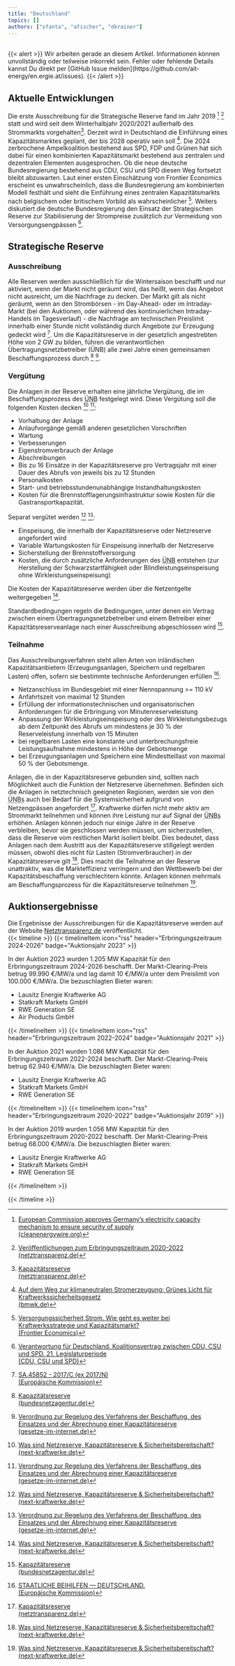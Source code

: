 ```yaml
---
title: "Deutschland"
topics: []
authors: ["sfanta", "afischer", "dkrainer"]
---
```


<br>
{{< alert >}}
Wir arbeiten gerade an diesem Artikel. Informationen können unvollständig oder teilweise inkorrekt sein. Fehler oder fehlende Details kannst Du direkt per [GitHub Issue melden](https://github.com/ait-energy/en.ergie.at/issues).
{{< /alert >}}

## Aktuelle Entwicklungen

Die erste Ausschreibung für die Strategische Reserve fand im Jahr 2019 [^Clean_Energy_Wire] [^netztransparenz_de_SR2020-2022] statt und wird seit dem Winterhalbjahr 2020/2021 außerhalb des Strommarkts vorgehalten[^netztransparenz_de_SR]. Derzeit wird in Deutschland die Einführung eines Kapazitätsmarktes geplant, der bis 2028 operativ sein soll [^BMWK_CM_bis2028]. Die 2024 zerbrochene Ampelkoalition bestehend aus SPD, FDP und Grünen hat sich dabei für einen kombinierten Kapazitätsmarkt bestehend aus zentralen und dezentralen Elementen ausgesprochen. Ob die neue deutsche Bundesregierung bestehend aus CDU, CSU und SPD diesen Weg fortsetzt bleibt abzuwarten. Laut einer ersten Einschätzung von Frontier Economics erscheint es unwahrscheinlich, dass die Bundesregierung am kombinierten Modell festhält und sieht die Einführung eines zentralen Kapazitätsmarkts nach belgischem oder britischem Vorbild als wahrscheinlicher [^Frontier_Koalition_DE].
Weiters diskutiert die deutsche Bundesregierung den Einsatz der Strategischen Reserve zur Stabilisierung der Strompreise zusätzlich zur Vermeidung von Versorgungsengpässen [^CDU_CSU_SPD].

## Strategische Reserve

### Ausschreibung

Alle Reserven werden ausschließlich für die Wintersaison beschafft und nur aktiviert, wenn der Markt nicht geräumt wird,
das heißt, wenn das Angebot nicht ausreicht, um die Nachfrage zu decken.
Der Markt gilt als nicht geräumt, wenn an den Strombörsen - im Day-Ahead- oder im Intraday-Markt (bei den Auktionen,
oder während des kontinuierlichen Intraday-Handels im Tagesverlauf) - die Nachfrage am technischen Preislimit innerhalb einer
Stunde nicht vollständig durch Angebote zur Erzeugung gedeckt wird [^StateAid_DE_SR].
Um die Kapazitätsreserve in der gesetzlich angestrebten Höhe von
2&nbsp;GW zu bilden, führen die verantwortlichen Übertragungsnetzbetreiber (ÜNB) alle zwei Jahre einen gemeinsamen
Beschaffungsprozess durch [^1] [^KapResV].

### Vergütung

Die Anlagen in der Reserve erhalten eine jährliche Vergütung, die im Beschaffungsprozess des <abbr title="Übertragungsnetzbetreiber">ÜNB</abbr> festgelegt wird. Diese Vergütung soll die folgenden Kosten decken
[^2] [^KapResV]:

- Vorhaltung der Anlage
- Anlaufvorgänge gemäß anderen gesetzlichen Vorschriften
- Wartung
- Verbesserungen
- Eigenstromverbrauch der Anlage
- Abschreibungen
- Bis zu 16 Einsätze in der Kapazitätsreserve pro Vertragsjahr mit einer Dauer des Abrufs von jeweils bis zu 12 Stunden
- Personalkosten
- Start- und betriebsstundenunabhängige Instandhaltungskosten
- Kosten für die Brennstofflagerungsinfrastruktur sowie Kosten für die Gastransportkapazität.

Separat vergütet werden [^2] [^KapResV]:

- Einspeisung, die innerhalb der Kapazitätsreserve oder Netzreserve angefordert wird
- Variable Wartungskosten für Einspeisung innerhalb der Netzreserve
- Sicherstellung der Brennstoffversorgung
- Kosten, die durch zusätzliche Anforderungen des <abbr title="Übertragungsnetzbetreiber">ÜNB</abbr> entstehen (zur Herstellung der Schwarzstartfähigkeit oder Blindleistungseinspeisung ohne Wirkleistungseinspeisung)

Die Kosten der Kapazitätsreserve werden über die Netzentgelte weitergegeben&nbsp;[^2].

Standardbedingungen regeln die Bedingungen, unter denen ein Vertrag zwischen einem Übertragungsnetzbetreiber und einem
Betreiber einer Kapazitätsreserveanlage nach einer Ausschreibung abgeschlossen wird [^1].

### Teilnahme

Das Ausschreibungsverfahren steht allen Arten von inländischen Kapazitätsanbietern (Erzeugungsanlagen, Speichern und
regelbaren Lasten) offen, sofern sie bestimmte technische Anforderungen erfüllen [^3]:

- Netzanschluss im Bundesgebiet mit einer Nennspannung >= 110 kV
- Anfahrtszeit von maximal 12 Stunden
- Erfüllung der informationstechnischen und organisatorischen Anforderungen für die Erbringung von Minutenreserveleistung
- Anpassung der Wirkleistungseinspeisung oder des Wirkleistungsbezugs ab dem Zeitpunkt des Abrufs um mindestens je 30&nbsp;% der Reserveleistung innerhalb von 15 Minuten
- bei regelbaren Lasten eine konstante und unterbrechungsfreie Leistungsaufnahme mindestens in Höhe der Gebotsmenge
- bei Erzeugungsanlagen und Speichern eine Mindestteillast von maximal 50&nbsp;% der Gebotsmenge.

Anlagen, die in der Kapazitätsreserve gebunden sind, sollten nach Möglichkeit auch die Funktion der Netzreserve übernehmen. Befinden sich die Anlagen in netztechnisch geeigneten Regionen, werden sie von den <abbr title="Übertragungsnetzbetreibern">ÜNBs</abbr> auch bei Bedarf für die Systemsicherheit aufgrund von Netzengpässen angefordert [^netztransparenz_de_SR].
Kraftwerke dürfen nicht mehr aktiv am Strommarkt teilnehmen und können ihre Leistung nur auf Signal der <abbr title="Übertragungsnetzbetreiber">ÜNBs</abbr> erhöhen. Anlagen können jedoch nur einige Jahre in der Reserve verbleiben, bevor sie geschlossen werden müssen, um sicherzustellen, dass die Reserve vom restlichen Markt isoliert bleibt. Dies bedeutet, dass Anlagen nach dem Austritt aus der Kapazitätsreserve stillgelegt werden müssen, obwohl dies nicht für Lasten (Stromverbraucher) in der Kapazitätsreserve gilt [^2]. Dies macht die Teilnahme an der Reserve unattraktiv, was die Markteffizienz verringern und den Wettbewerb bei der Kapazitätsbeschaffung verschlechtern könnte. Anlagen können mehrmals am Beschaffungsprozess für die Kapazitätsreserve teilnehmen [^2].

## Auktionsergebnisse

Die Ergebnisse der Ausschreibungen für die Kapazitätsreserve werden auf der Website
[Netztransparenz.de](https://www.netztransparenz.de/de-de/Systemdienstleistungen/Betriebsfuehrung/Kapazit%C3%A4tsreserve)
veröffentlicht.  
{{< timeline >}}
{{< timelineItem icon="rss" header="Erbringungszeitraum 2024-2026" badge="Auktionsjahr 2023" >}}

In der Auktion 2023 wurden 1.205&nbsp;MW Kapazität für den Erbringungszeitraum 2024-2026 beschafft.
Der Markt-Clearing-Preis betrug 99.990&nbsp;€/MW/a und lag damit 10&nbsp;€/MW/a unter dem Preislimit von
100.000&nbsp;€/MW/a. Die bezuschlagten Bieter waren:
<ul>
<li>Lausitz Energie Kraftwerke AG</li>
<li>Statkraft Markets GmbH</li>
<li>RWE Generation SE</li>
<li>Air Products GmbH</li>
</ul>
{{< /timelineItem >}}
{{< timelineItem icon="rss" header="Erbringungszeitraum 2022-2024" badge="Auktionsjahr 2021" >}}

In der Auktion 2021 wurden 1.086&nbsp;MW Kapazität für den Erbringungszeitraum 2022-2024 beschafft.
Der Markt-Clearing-Preis betrug 62.940&nbsp;€/MW/a. Die bezuschlagten Bieter waren:
<ul>
<li>Lausitz Energie Kraftwerke AG</li>
<li>Statkraft Markets GmbH</li>
<li>RWE Generation SE</li>
</ul>
{{< /timelineItem >}}
{{< timelineItem icon="rss" header="Erbringungszeitraum 2020-2022" badge="Auktionsjahr 2019" >}}

In der Auktion 2019 wurden 1.056&nbsp;MW Kapazität für den Erbringungszeitraum 2020-2022 beschafft.
Der Markt-Clearing-Preis betrug 68.000&nbsp;€/MW/a. Die bezuschlagten Bieter waren:
<ul>
<li>Lausitz Energie Kraftwerke AG</li>
<li>Statkraft Markets GmbH</li>
<li>RWE Generation SE</li>
</ul>

{{< /timelineItem >}}

{{< /timeline >}}

<!-- Fußnoten -->

[^1]: [Kapazitätsreserve<br>(bundesnetzagentur.de)](https://www.bundesnetzagentur.de/DE/Fachthemen/ElektrizitaetundGas/Versorgungssicherheit/KapRes/start.html)

[^2]: [Was sind Netzreserve, Kapazitätsreserve & Sicherheitsbereitschaft?<br> (next-kraftwerke.de)](https://www.next-kraftwerke.de/wissen/netzreserve-kapazitatsreserve-sicherheitsbereitschaft)

[^3]: [STAATLICHE BEIHILFEN — DEUTSCHLAND.<br>(Europäische Kommission)](https://eur-lex.europa.eu/legal-content/DE/TXT/PDF/?uri=CELEX:52017XC0519(06))

[^netztransparenz_de_SR]: [Kapazitätsreserve<br>(netztransparenz.de)](https://www.netztransparenz.de/de-de/Systemdienstleistungen/Betriebsfuehrung/Kapazit%C3%A4tsreserve)

[^Clean_Energy_Wire]: [European Commission approves Germany’s electricity capacity mechanism to ensure security of supply<br>(cleanenergywire.org)](https://www.cleanenergywire.org/news/coalition-climate-agreement-criticised-eu-approves-capacity-reserve/european-commission-approves-germanys-electricity-capacity-mechanism-ensure-security-supply#)

[^netztransparenz_de_SR2020-2022]: [Veröffentlichungen zum Erbringungszeitraum 2020-2022<br>(netztransparenz.de)](https://www.netztransparenz.de/de-de/Systemdienstleistungen/Betriebsfuehrung/Kapazit%C3%A4tsreserve/Ver%C3%B6ffentlichungen-zum-Erbringungszeitraum-2024-2026)

[^BMWK_CM_bis2028]: [Auf dem Weg zur klimaneutralen Stromerzeugung: Grünes Licht für Kraftwerkssicherheitsgesetz<br>(bmwk.de)](https://www.bmwk.de/Redaktion/DE/Pressemitteilungen/2024/07/20240705-klimaneutrale-stromerzeugung-kraftwerkssicherheitsgesetz.html)

[^Frontier_Koalition_DE]: [Versorgungssicherheit Strom. Wie geht es weiter bei Kraftwerksstrategie und Kapazitätsmarkt?<br>(Frontier Economics)](https://media.licdn.com/dms/document/media/v2/D4E1FAQEXU1ZuF_-ybg/feedshare-document-pdf-analyzed/B4EZWyo9paG0Ao-/0/1742458848752?e=1749081600&v=beta&t=zy78TDcjvJlTUhWQiPkTp0kwD1pI0ZWuZS7pCD3IeRw)

[^CDU_CSU_SPD]: [Verantwortung für Deutschland. Koalitionsvertrag zwischen CDU, CSU und SPD. 21. Legislaturperiode<br>(CDU, CSU und SPD)](https://www.cdu.de/app/uploads/2025/04/Koalitionsvertrag-2025-1.pdf)

[^KapResV]: [Verordnung zur Regelung des Verfahrens der Beschaffung, des Einsatzes und der Abrechnung einer Kapazitätsreserve<br> (gesetze-im-internet.de)](https://www.gesetze-im-internet.de/kapresv/BJNR005800019.html)

[^StateAid_DE_SR]: [SA.45852 - 2017/C (ex 2017/N)<br>(Europäische Kommission)](https://ec.europa.eu/competition/state_aid/cases/269083/269083_1983030_171_13.pdf)
